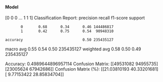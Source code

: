 #### Model
[0 0 0 ... 1 1 1]
Classification Report:
              precision    recall  f1-score   support

           0       0.68      0.34      0.46 144486817
           1       0.42      0.75      0.54  90948310

    accuracy                           0.50 235435127
   macro avg       0.55      0.54      0.50 235435127
weighted avg       0.58      0.50      0.49 235435127

Accuracy: 0.4989644896957114
Confusion Matrix:
[[49531082 94955735]
 [23005624 67942686]]
Confusion Matrix (%):
[[21.03810193 40.33201681]
 [ 9.77153422 28.85834704]]
